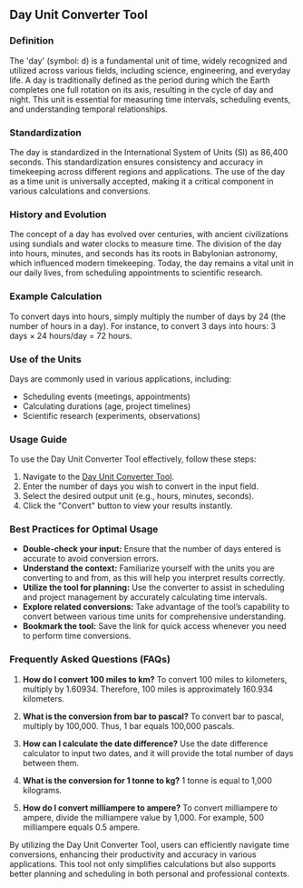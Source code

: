## Day Unit Converter Tool

### Definition
The 'day' (symbol: d) is a fundamental unit of time, widely recognized and utilized across various fields, including science, engineering, and everyday life. A day is traditionally defined as the period during which the Earth completes one full rotation on its axis, resulting in the cycle of day and night. This unit is essential for measuring time intervals, scheduling events, and understanding temporal relationships.

### Standardization
The day is standardized in the International System of Units (SI) as 86,400 seconds. This standardization ensures consistency and accuracy in timekeeping across different regions and applications. The use of the day as a time unit is universally accepted, making it a critical component in various calculations and conversions.

### History and Evolution
The concept of a day has evolved over centuries, with ancient civilizations using sundials and water clocks to measure time. The division of the day into hours, minutes, and seconds has its roots in Babylonian astronomy, which influenced modern timekeeping. Today, the day remains a vital unit in our daily lives, from scheduling appointments to scientific research.

### Example Calculation
To convert days into hours, simply multiply the number of days by 24 (the number of hours in a day). For instance, to convert 3 days into hours:
3 days × 24 hours/day = 72 hours.

### Use of the Units
Days are commonly used in various applications, including:
- Scheduling events (meetings, appointments)
- Calculating durations (age, project timelines)
- Scientific research (experiments, observations)

### Usage Guide
To use the Day Unit Converter Tool effectively, follow these steps:
1. Navigate to the [Day Unit Converter Tool](https://www.inayam.co/unit-converter/time).
2. Enter the number of days you wish to convert in the input field.
3. Select the desired output unit (e.g., hours, minutes, seconds).
4. Click the "Convert" button to view your results instantly.

### Best Practices for Optimal Usage
- **Double-check your input:** Ensure that the number of days entered is accurate to avoid conversion errors.
- **Understand the context:** Familiarize yourself with the units you are converting to and from, as this will help you interpret results correctly.
- **Utilize the tool for planning:** Use the converter to assist in scheduling and project management by accurately calculating time intervals.
- **Explore related conversions:** Take advantage of the tool’s capability to convert between various time units for comprehensive understanding.
- **Bookmark the tool:** Save the link for quick access whenever you need to perform time conversions.

### Frequently Asked Questions (FAQs)

1. **How do I convert 100 miles to km?**
   To convert 100 miles to kilometers, multiply by 1.60934. Therefore, 100 miles is approximately 160.934 kilometers.

2. **What is the conversion from bar to pascal?**
   To convert bar to pascal, multiply by 100,000. Thus, 1 bar equals 100,000 pascals.

3. **How can I calculate the date difference?**
   Use the date difference calculator to input two dates, and it will provide the total number of days between them.

4. **What is the conversion for 1 tonne to kg?**
   1 tonne is equal to 1,000 kilograms.

5. **How do I convert milliampere to ampere?**
   To convert milliampere to ampere, divide the milliampere value by 1,000. For example, 500 milliampere equals 0.5 ampere.

By utilizing the Day Unit Converter Tool, users can efficiently navigate time conversions, enhancing their productivity and accuracy in various applications. This tool not only simplifies calculations but also supports better planning and scheduling in both personal and professional contexts.
